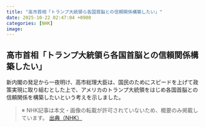 ```yaml
---
title: "高市首相「トランプ大統領ら各国首脳との信頼関係構築したい」"
date: 2025-10-22 02:47:04 +0900
categories: [NHK]
image: 
---
```

## 高市首相「トランプ大統領ら各国首脳との信頼関係構築したい」

新内閣の発足から一夜明け、高市総理大臣は、国民のためにスピードを上げて政策実現に取り組むとした上で、アメリカのトランプ大統領をはじめ各国首脳との信頼関係を構築したいという考えを示しました。

> ※ NHK記事は本文・画像の転載が許可されていないため、概要のみ掲載しています。
[出典（NHK）](http://www3.nhk.or.jp/news/html/20251022/k10014955651000.html)
